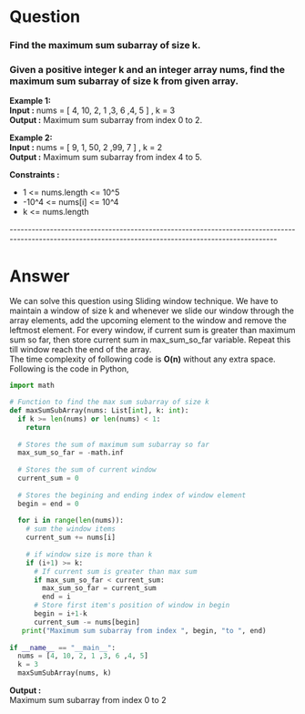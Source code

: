 # Question
### Find the maximum sum subarray of size k.
### Given a positive integer k and an integer array nums, find the maximum sum subarray of size k from given array.

<p>
  <b>Example 1:</b><br>
  <b>Input :</b> nums = [ 4, 10, 2, 1 ,3, 6 ,4, 5 ] , k = 3<br>
  <b>Output :</b> Maximum sum subarray from index 0 to 2.
</p>
<p>
  <b>Example 2:</b><br>
  <b>Input :</b> nums = [ 9, 1, 50, 2 ,99, 7 ] , k = 2<br>
  <b>Output :</b> Maximum sum subarray from index 4 to 5.
</p>
<p>
  <b>Constraints :</b><br>
  <ul>
    <li>1 <= nums.length <= 10^5</li>
    <li>-10^4 <= nums[i] <= 10^4</li>
    <li>k <= nums.length </li>
  </ul>
</p>
<div>-------------------------------------------------------------------------------------------------------------------------------------------------------</div>

# Answer
<p>
  We can solve this question using Sliding window technique. We have to maintain a window of size k and whenever we slide our window through the array elements, add the upcoming element to the window and remove the leftmost element. For every window, if current sum is greater than maximum sum so far, then store current sum in max_sum_so_far variable. Repeat this till window reach the end of the array.<br>
  The time complexity of following code is <b>O(n)</b> without any extra space.<br>
  Following is the code in Python,
</p>

```Python
import math

# Function to find the max sum subarray of size k
def maxSumSubArray(nums: List[int], k: int):
  if k >= len(nums) or len(nums) < 1:
    return
    
  # Stores the sum of maximum sum subarray so far
  max_sum_so_far = -math.inf
  
  # Stores the sum of current window
  current_sum = 0
  
  # Stores the begining and ending index of window element
  begin = end = 0
  
  for i in range(len(nums)):
    # sum the window items
    current_sum += nums[i]
    
    # if window size is more than k
    if (i+1) >= k:
      # If current sum is greater than max sum
      if max_sum_so_far < current_sum:
        max_sum_so_far = current_sum
        end = i
      # Store first item's position of window in begin
      begin = i+1-k
      current_sum -= nums[begin]
   print("Maximum sum subarray from index ", begin, "to ", end)
   
if __name__ == "__main__":
  nums = [4, 10, 2, 1 ,3, 6 ,4, 5]
  k = 3
  maxSumSubArray(nums, k)
```

<p>
  <b>Output :</b><br>
  Maximum sum subarray from index 0 to 2
</p>
